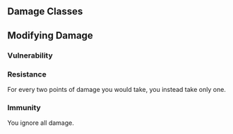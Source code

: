 ## Damage Classes

## Modifying Damage
### Vulnerability
### Resistance
For every two points of damage you would take, you instead take only one.
### Immunity
You ignore all damage.